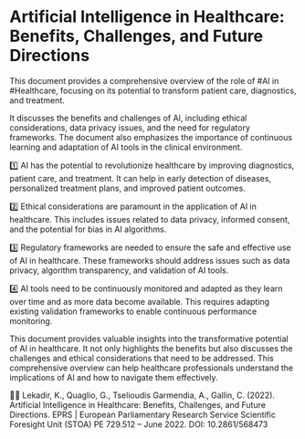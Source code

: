 # Artificial Intelligence in Healthcare: Benefits, Challenges, and Future Directions

This document provides a comprehensive overview of the role of #AI in #Healthcare, focusing on its potential to transform patient care, diagnostics, and treatment.

It discusses the benefits and challenges of AI, including ethical considerations, data privacy issues, and the need for regulatory frameworks. The document also emphasizes the importance of continuous learning and adaptation of AI tools in the clinical environment.

1️⃣ AI has the potential to revolutionize healthcare by improving diagnostics, patient care, and treatment. It can help in early detection of diseases, personalized treatment plans, and improved patient outcomes.

2️⃣ Ethical considerations are paramount in the application of AI in healthcare. This includes issues related to data privacy, informed consent, and the potential for bias in AI algorithms.

3️⃣ Regulatory frameworks are needed to ensure the safe and effective use of AI in healthcare. These frameworks should address issues such as data privacy, algorithm transparency, and validation of AI tools.

4️⃣ AI tools need to be continuously monitored and adapted as they learn over time and as more data become available. This requires adapting existing validation frameworks to enable continuous performance monitoring.

This document provides valuable insights into the transformative potential of AI in healthcare. It not only highlights the benefits but also discusses the challenges and ethical considerations that need to be addressed. This comprehensive overview can help healthcare professionals understand the implications of AI and how to navigate them effectively.

✍🏻 Lekadir, K., Quaglio, G., Tselioudis Garmendia, A., Gallin, C. (2022). Artificial Intelligence in Healthcare: Benefits, Challenges, and Future Directions. EPRS | European Parliamentary Research Service
Scientific Foresight Unit (STOA) PE 729.512 – June 2022.
DOI: 10.2861/568473